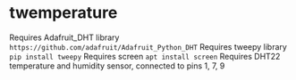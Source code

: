 # twemperature

Requires Adafruit_DHT library `https://github.com/adafruit/Adafruit_Python_DHT`
Requires tweepy library `pip install tweepy`
Requires screen `apt install screen`
Requires DHT22 temperature and humidity sensor, connected to pins 1, 7, 9
